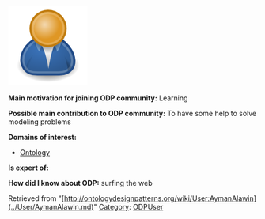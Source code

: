 [![Image:ODPUser.png](../images/a/a6/ODPUser.png)](../Image/ODPUser.png.md "Image:ODPUser.png")




  





__Main motivation for joining ODP community:__ Learning


__Possible main contribution to ODP community:__ To have some help to solve modeling problems


__Domains of interest:__



* [Ontology](../Community/Ontology.md "Community:Ontology")


__Is expert of:__


  

__How did I know about ODP:__ surfing the web






Retrieved from "[http://ontologydesignpatterns.org/wiki/User:AymanAlawin](../User/AymanAlawin.md)"
 [Category](http://ontologydesignpatterns.org/wiki/Special:Categories "Special:Categories"): [ODPUser](../Category/ODPUser.md "Category:ODPUser")